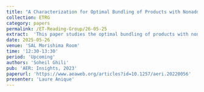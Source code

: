 ```yaml
---
title: "A Characterization for Optimal Bundling of Products with Nonadditive Values"
collection: ETRG
category: papers
permalink: /ET-Reading-Group/26-05-25
extract:  'This paper studies the optimal bundling of products with nonadditive values. Under monotonic preferences and single-peaked profits, I show that a monopolist finds pure bundling optimal if and only if the optimal sales volume for the grand bundle is larger than the optimal sales volume for any smaller bundle. I then detail how my analysis relates to ratio monotonicity results on bundling and describe the implications for nonlinear pricing.'
date: 2025-05-26
venue: 'SAL Morishima Room'
time: '12:30-13:30'
period: 'Upcoming'
authors: 'Soheil Ghili'
pub: 'AER: Insights, 2023'
paperurl: 'https://www.aeaweb.org/articles?id=10.1257/aeri.20220056'
presenter: 'Laure Anique'
---
```

